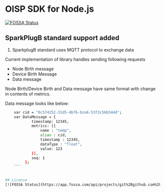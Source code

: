 # OISP SDK for Node.js
[![FOSSA Status](https://app.fossa.com/api/projects/git%2Bgithub.com%2FOpen-IoT-Service-Platform%2Foisp-sdk-js.svg?type=shield)](https://app.fossa.com/projects/git%2Bgithub.com%2FOpen-IoT-Service-Platform%2Foisp-sdk-js?ref=badge_shield)


## SparkPlugB standard support added

1. SparkplugB standard uses MQTT protocol to exchange data

Current implementation of library handles sending following requests

- Node Birth message
- Device Birth Message
- Data message

Node Birth/Device Birth and Data message have same format with change in contents of metrics.

Data message looks like below:

``` bash
    var cid = "0c574252-31d5-4b76-bce6-53f2c56b544d";
    var DataMessage = {
            timestamp: 12345,
            metrics: [{
                name : "temp",
                alias : cid,
                timestamp : 12345,
                dataType : "float",
                value: 123
            }],
            seq: 1
         };
    ```


## License
[![FOSSA Status](https://app.fossa.com/api/projects/git%2Bgithub.com%2FOpen-IoT-Service-Platform%2Foisp-sdk-js.svg?type=large)](https://app.fossa.com/projects/git%2Bgithub.com%2FOpen-IoT-Service-Platform%2Foisp-sdk-js?ref=badge_large)